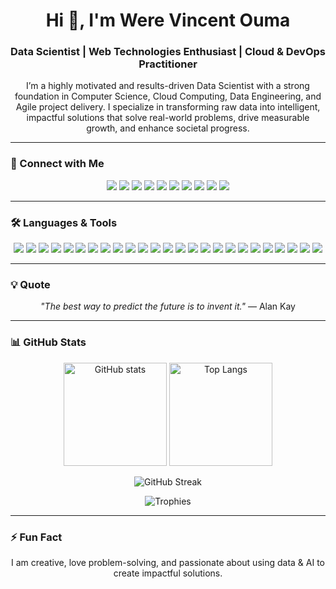 <h1 align="center">Hi 👋, I'm Were Vincent Ouma</h1>
<h3 align="center">Data Scientist | Web Technologies Enthusiast | Cloud & DevOps Practitioner</h3>

<p align="center">
I’m a highly motivated and results-driven Data Scientist with a strong foundation in Computer Science, Cloud Computing, Data Engineering, and Agile project delivery.  
I specialize in transforming raw data into intelligent, impactful solutions that solve real-world problems, drive measurable growth, and enhance societal progress.  
</p>

---

### 🔗 Connect with Me
<p align="center">
  <a href="https://www.linkedin.com/in/were-vincent-a097a4220/"><img src="https://img.shields.io/badge/LinkedIn-0077B5?style=flat-square&logo=linkedin&logoColor=white"/></a>
  <a href="https://github.com/VincentOracle"><img src="https://img.shields.io/badge/GitHub-181717?style=flat-square&logo=github&logoColor=white"/></a>
  <a href="https://kaggle.com/wereouma"><img src="https://img.shields.io/badge/Kaggle-20BEFF?style=flat-square&logo=kaggle&logoColor=white"/></a>
  <a href="https://medium.com/@oumawere2001"><img src="https://img.shields.io/badge/Medium-12100E?style=flat-square&logo=medium&logoColor=white"/></a>
  <a href="https://twitter.com/vincentoracle"><img src="https://img.shields.io/badge/Twitter-1DA1F2?style=flat-square&logo=twitter&logoColor=white"/></a>
  <a href="https://facebook.com/werevincente"><img src="https://img.shields.io/badge/Facebook-1877F2?style=flat-square&logo=facebook&logoColor=white"/></a>
  <a href="https://www.tiktok.com/@vincentoracle"><img src="https://img.shields.io/badge/TikTok-000000?style=flat-square&logo=tiktok&logoColor=white"/></a>
  <a href="https://www.youtube.com/c/vincentoracle"><img src="https://img.shields.io/badge/YouTube-FF0000?style=flat-square&logo=youtube&logoColor=white"/></a>
  <a href="https://instagram.com/vincentoracle"><img src="https://img.shields.io/badge/Instagram-E4405F?style=flat-square&logo=instagram&logoColor=white"/></a>
  <a href="https://leetcode.com/vincent254"><img src="https://img.shields.io/badge/LeetCode-FFA116?style=flat-square&logo=leetcode&logoColor=white"/></a>
</p>

---

### 🛠️ Languages & Tools
<p align="center">
  <!-- Core -->
  <img src="https://img.shields.io/badge/Python-3776AB?style=flat-square&logo=python&logoColor=white"/>
  <img src="https://img.shields.io/badge/R-276DC3?style=flat-square&logo=r&logoColor=white"/>
  <img src="https://img.shields.io/badge/VSCode-007ACC?style=flat-square&logo=visual-studio-code&logoColor=white"/>
  <img src="https://img.shields.io/badge/Jupyter-F37626?style=flat-square&logo=jupyter&logoColor=white"/>
  <img src="https://img.shields.io/badge/Colab-F9AB00?style=flat-square&logo=google-colab&logoColor=black"/>
  
  <!-- AI & ML -->
  <img src="https://img.shields.io/badge/TensorFlow-FF6F00?style=flat-square&logo=tensorflow&logoColor=white"/>
  <img src="https://img.shields.io/badge/PyTorch-EE4C2C?style=flat-square&logo=pytorch&logoColor=white"/>
  <img src="https://img.shields.io/badge/OpenAI-412991?style=flat-square&logo=openai&logoColor=white"/>
  <img src="https://img.shields.io/badge/GenerativeAI-000000?style=flat-square&logo=aiqfome&logoColor=white"/>
  
  <!-- Data & Analytics -->
  <img src="https://img.shields.io/badge/Tableau-E97627?style=flat-square&logo=tableau&logoColor=white"/>
  <img src="https://img.shields.io/badge/SPSS-005C99?style=flat-square&logo=ibm&logoColor=white"/>
  <img src="https://img.shields.io/badge/Nvivo-008080?style=flat-square&logoColor=white"/>
  
  <!-- Web -->
  <img src="https://img.shields.io/badge/HTML5-E34F26?style=flat-square&logo=html5&logoColor=white"/>
  <img src="https://img.shields.io/badge/CSS3-1572B6?style=flat-square&logo=css3&logoColor=white"/>
  <img src="https://img.shields.io/badge/JavaScript-F7DF1E?style=flat-square&logo=javascript&logoColor=black"/>
  <img src="https://img.shields.io/badge/ReactJS-61DAFB?style=flat-square&logo=react&logoColor=black"/>
  <img src="https://img.shields.io/badge/NodeJS-339933?style=flat-square&logo=node.js&logoColor=white"/>
  <img src="https://img.shields.io/badge/Flask-000000?style=flat-square&logo=flask&logoColor=white"/>
  
  <!-- Databases -->
  <img src="https://img.shields.io/badge/MySQL-4479A1?style=flat-square&logo=mysql&logoColor=white"/>
  <img src="https://img.shields.io/badge/PostgreSQL-336791?style=flat-square&logo=postgresql&logoColor=white"/>
  <img src="https://img.shields.io/badge/MongoDB-47A248?style=flat-square&logo=mongodb&logoColor=white"/>
  
  <!-- DevOps -->
  <img src="https://img.shields.io/badge/Git-F05032?style=flat-square&logo=git&logoColor=white"/>
  <img src="https://img.shields.io/badge/Docker-2496ED?style=flat-square&logo=docker&logoColor=white"/>
  <img src="https://img.shields.io/badge/Kubernetes-326CE5?style=flat-square&logo=kubernetes&logoColor=white"/>
  <img src="https://img.shields.io/badge/AWS-232F3E?style=flat-square&logo=amazon-aws&logoColor=white"/>
</p>

---
### 💡 Quote
<p align="center"><i>"The best way to predict the future is to invent it."</i> — Alan Kay</p>

---

### 📊 GitHub Stats
<p align="center">
  <img src="https://github-readme-stats.vercel.app/api?username=vincentoracle&show_icons=true&theme=tokyonight" alt="GitHub stats" height="165"/>
  <img src="https://github-readme-stats.vercel.app/api/top-langs/?username=vincentoracle&layout=compact&theme=tokyonight" alt="Top Langs" height="165"/>
</p>

<p align="center">
  <img src="https://github-readme-streak-stats.herokuapp.com?user=vincentoracle&theme=tokyonight" alt="GitHub Streak"/>
</p>

<p align="center">
  <img src="https://github-profile-trophy.vercel.app/?username=vincentoracle&theme=onedark&row=1&column=6" alt="Trophies"/>
</p>

---

### ⚡ Fun Fact
<p align="center">I am creative, love problem-solving, and passionate about using data & AI to create impactful solutions.</p>
